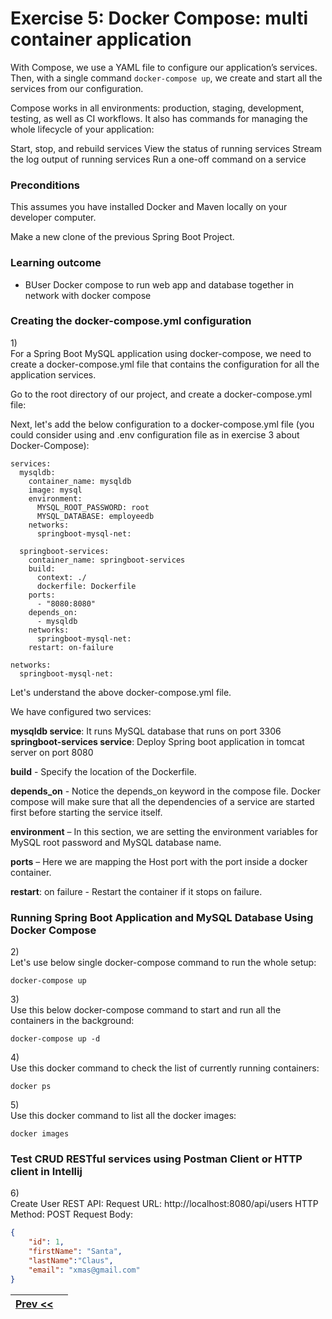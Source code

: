 # Exercise 5: Docker Compose: multi container application

With Compose, we use a YAML file to configure our application’s services. Then, with a single command `docker-compose up`, we create and start all the services from our configuration.

Compose works in all environments: production, staging, development, testing, as well as CI workflows. It also has commands for managing the whole lifecycle of your application: 

Start, stop, and rebuild services 
View the status of running services 
Stream the log output of running services 
Run a one-off command on a service

### Preconditions

This assumes you have installed Docker and Maven locally on your developer computer.

Make a new clone of the previous Spring Boot Project.

### Learning outcome

* BUser Docker compose to run web app and database together in network with docker compose

### Creating the docker-compose.yml configuration


1\)  
For a Spring Boot MySQL application using docker-compose, we need to create a docker-compose.yml file that contains the configuration for all the application services.

Go to the root directory of our project, and create a docker-compose.yml file:

Next, let's add the below configuration to a docker-compose.yml file (you could consider using and .env configuration file as in exercise 3 about Docker-Compose):
```docker
services:
  mysqldb:
    container_name: mysqldb
    image: mysql
    environment:
      MYSQL_ROOT_PASSWORD: root
      MYSQL_DATABASE: employeedb
    networks:
      springboot-mysql-net:

  springboot-services:
    container_name: springboot-services
    build:
      context: ./
      dockerfile: Dockerfile
    ports:
      - "8080:8080"
    depends_on:
      - mysqldb
    networks:
      springboot-mysql-net:
    restart: on-failure

networks:
  springboot-mysql-net:
```

Let's understand the above docker-compose.yml file.

We have configured two services:

**mysqldb service**: It runs MySQL database that runs on port 3306
**springboot-services service**: Deploy Spring boot application in tomcat server on port 8080

**build** - Specify the location of the Dockerfile.

**depends_on** - Notice the depends_on keyword in the compose file. Docker compose will make sure that all the dependencies of a service are started first before starting the service itself.

**environment** – In this section, we are setting the environment variables for MySQL root password and MySQL database name.

**ports** – Here we are mapping the Host port with the port inside a docker container.

**restart**: on failure - Restart the container if it stops on failure. 


### Running Spring Boot Application and MySQL Database Using Docker Compose
2\)  
Let's use below single docker-compose command to run the whole setup:

```docker
docker-compose up
```

3\)  
Use this below docker-compose command to start and run all the containers in the background:

```docker
docker-compose up -d
```

4\)  
Use this docker command to check the list of currently running containers:

```docker
docker ps
```

5\)  
Use this docker command to list all the docker images:

```docker
docker images
```

### Test CRUD RESTful services using Postman Client or HTTP client in Intellij
6\)  
Create User REST API:
Request URL: http://localhost:8080/api/users
HTTP Method: POST
Request Body:

```json
{
    "id": 1,
    "firstName": "Santa",
    "lastName":"Claus",
    "email": "xmas@gmail.com"
}
```

| [Prev <<](./DockerWebAppMySQL.md) |   | 
|:------:|:------:|

